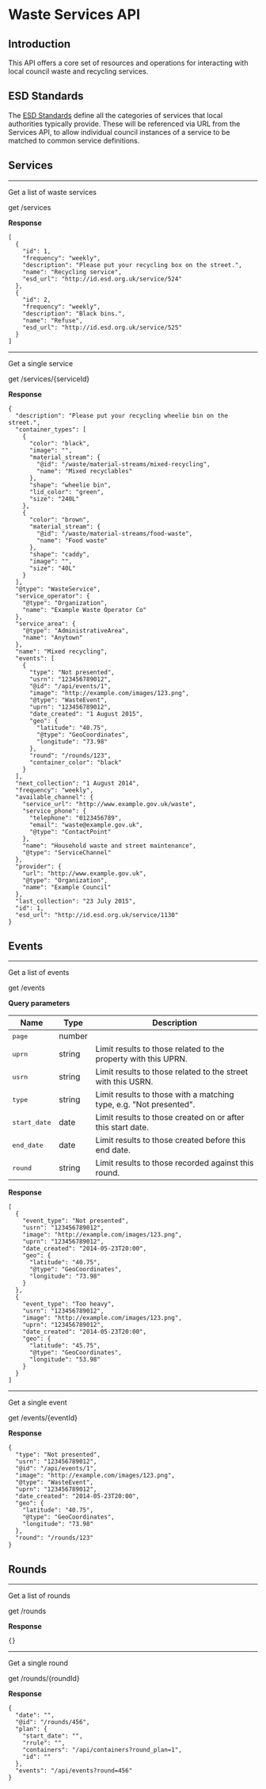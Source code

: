 
# Waste Services API



## Introduction
This API offers a core set of resources and operations for interacting with local council waste and recycling services.


## ESD Standards
The [ESD Standards](http://standards.esd.org.uk) define all the categories of services that local authorities typically provide. These will be referenced via URL from the Services API, to allow individual council instances of a service to be matched to common service definitions.







## Services


---
Get a list of waste services

<div class="api-call">
  <span class="rest-method get">get</span>
  <span>/services</span>
</div>





**Response**
```
[
  {
    "id": 1,
    "frequency": "weekly",
    "description": "Please put your recycling box on the street.",
    "name": "Recycling service",
    "esd_url": "http://id.esd.org.uk/service/524"
  },
  {
    "id": 2,
    "frequency": "weekly",
    "description": "Black bins.",
    "name": "Refuse",
    "esd_url": "http://id.esd.org.uk/service/525"
  }
]
```









---
Get a single service

<div class="api-call">
  <span class="rest-method get">get</span>
  <span>/services/{serviceId}</span>
</div>





**Response**
```
{
  "description": "Please put your recycling wheelie bin on the street.",
  "container_types": [
    {
      "color": "black",
      "image": "",
      "material_stream": {
        "@id": "/waste/material-streams/mixed-recycling",
        "name": "Mixed recyclables"
      },
      "shape": "wheelie bin",
      "lid_color": "green",
      "size": "240L"
    },
    {
      "color": "brown",
      "material_stream": {
        "@id": "/waste/material-streams/food-waste",
        "name": "Food waste"
      },
      "shape": "caddy",
      "image": "",
      "size": "40L"
    }
  ],
  "@type": "WasteService",
  "service_operator": {
    "@type": "Organization",
    "name": "Example Waste Operator Co"
  },
  "service_area": {
    "@type": "AdministrativeArea",
    "name": "Anytown"
  },
  "name": "Mixed recycling",
  "events": [
    {
      "type": "Not presented",
      "usrn": "123456789012",
      "@id": "/api/events/1",
      "image": "http://example.com/images/123.png",
      "@type": "WasteEvent",
      "uprn": "123456789012",
      "date_created": "1 August 2015",
      "geo": {
        "latitude": "40.75",
        "@type": "GeoCoordinates",
        "longitude": "73.98"
      },
      "round": "/rounds/123",
      "container_color": "black"
    }
  ],
  "next_collection": "1 August 2014",
  "frequency": "weekly",
  "available_channel": {
    "service_url": "http://www.example.gov.uk/waste",
    "service_phone": {
      "telephone": "0123456789",
      "email": "waste@example.gov.uk",
      "@type": "ContactPoint"
    },
    "name": "Household waste and street maintenance",
    "@type": "ServiceChannel"
  },
  "provider": {
    "url": "http://www.example.gov.uk",
    "@type": "Organization",
    "name": "Example Council"
  },
  "last_collection": "23 July 2015",
  "id": 1,
  "esd_url": "http://id.esd.org.uk/service/1130"
}
```








## Events


---
Get a list of events

<div class="api-call">
  <span class="rest-method get">get</span>
  <span>/events</span>
</div>


**Query parameters**

Name | Type | Description
-----|------|------------
<tt>page</tt> | number | 
<tt>uprn</tt> | string | Limit results to those related to the property with this UPRN.
<tt>usrn</tt> | string | Limit results to those related to the street with this USRN.
<tt>type</tt> | string | Limit results to those with a matching type, e.g. "Not presented".
<tt>start_date</tt> | date | Limit results to those created on or after this start date.
<tt>end_date</tt> | date | Limit results to those created before this end date.
<tt>round</tt> | string | Limit results to those recorded against this round.





**Response**
```
[
  {
    "event_type": "Not presented",
    "usrn": "123456789012",
    "image": "http://example.com/images/123.png",
    "uprn": "123456789012",
    "date_created": "2014-05-23T20:00",
    "geo": {
      "latitude": "40.75",
      "@type": "GeoCoordinates",
      "longitude": "73.98"
    }
  },
  {
    "event_type": "Too heavy",
    "usrn": "123456789012",
    "image": "http://example.com/images/123.png",
    "uprn": "123456789012",
    "date_created": "2014-05-23T20:00",
    "geo": {
      "latitude": "45.75",
      "@type": "GeoCoordinates",
      "longitude": "53.98"
    }
  }
]
```









---
Get a single event

<div class="api-call">
  <span class="rest-method get">get</span>
  <span>/events/{eventId}</span>
</div>





**Response**
```
{
  "type": "Not presented",
  "usrn": "123456789012",
  "@id": "/api/events/1",
  "image": "http://example.com/images/123.png",
  "@type": "WasteEvent",
  "uprn": "123456789012",
  "date_created": "2014-05-23T20:00",
  "geo": {
    "latitude": "40.75",
    "@type": "GeoCoordinates",
    "longitude": "73.98"
  },
  "round": "/rounds/123"
}
```








## Rounds


---
Get a list of rounds

<div class="api-call">
  <span class="rest-method get">get</span>
  <span>/rounds</span>
</div>





**Response**
```
{}
```









---
Get a single round

<div class="api-call">
  <span class="rest-method get">get</span>
  <span>/rounds/{roundId}</span>
</div>





**Response**
```
{
  "date": "",
  "@id": "/rounds/456",
  "plan": {
    "start_date": "",
    "rrule": "",
    "containers": "/api/containers?round_plan=1",
    "id": ""
  },
  "events": "/api/events?round=456"
}
```







